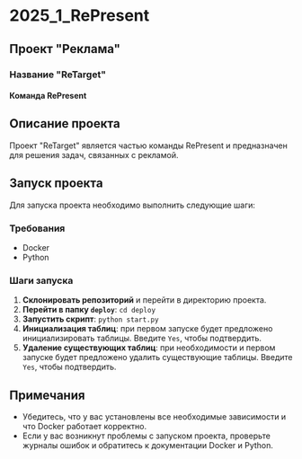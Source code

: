 # 2025_1_RePresent
## Проект "Реклама"
### Название "ReTarget"
#### Команда RePresent

## Описание проекта
Проект "ReTarget" является частью команды RePresent и предназначен для решения задач, связанных с рекламой.

## Запуск проекта
Для запуска проекта необходимо выполнить следующие шаги:

### Требования
* Docker
* Python

### Шаги запуска
1. **Склонировать репозиторий** и перейти в директорию проекта.
2. **Перейти в папку `deploy`**: `cd deploy`
3. **Запустить скрипт**: `python start.py`
4. **Инициализация таблиц**: при первом запуске будет предложено инициализировать таблицы. Введите `Yes`, чтобы подтвердить.
5. **Удаление существующих таблиц**: при необходимости и первом запуске будет предложено удалить существующие таблицы. Введите `Yes`, чтобы подтвердить.

## Примечания
* Убедитесь, что у вас установлены все необходимые зависимости и что Docker работает корректно.
* Если у вас возникнут проблемы с запуском проекта, проверьте журналы ошибок и обратитесь к документации Docker и Python.
